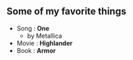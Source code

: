## Some of my favorite things
- Song : **One** 
  - by Metallica
- Movie : **Highlander**
- Book : **Armor**
